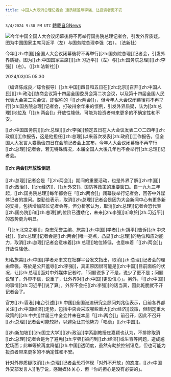 ```yaml
---
title: 中国人大取消总理记者会 遭质疑羞辱李强、让投资者更不安
---
```

`3/4/2024 9:30 PM UTC` [轉載自GNews](https://gnews.org/articles/2365000)

![今年中国全国人大会议闭幕後将不再举行国务院总理记者会，引发外界质疑。图为中国国家主席习近平（左）与国务院总理李强（右）。（法新社）](https://img.ltn.com.tw/Upload/news/600/2024/03/05/135.jpg "今年中国全国人大会议闭幕後将不再举行国务院总理记者会，引发外界质疑。图为中国国家主席习近平（左）与国务院总理李强（右）。（法新社）")

今年[[zh:中国]]全国人大会议闭幕後将不再举行[[zh:国务院总理]]记者会，引发外界质疑。图为[[zh:中国国家主席]][[zh:习近平]]（左）与[[zh:国务院总理]][[zh:李强]]（右）。（[[zh:法新社]]）

2024/03/05 05:30

〔编译陈成良／综合报导〕[[zh:中国]]四日和五日在[[zh:北京]]召开[[zh:中国人民]][[zh:政治]]协商会议第十四届全国委员会第二次会议，以及第十四届全国人民代表大会第二次会议，即俗称的「[[zh:两会]]」，但今年人大会议闭幕後将不再举行[[zh:国务院总理]]记者会，打破卅余年来的惯例，引发外界质疑，认为[[zh:总理]]地位及「[[zh:两会]]」开放性降低，可能为投资者带来更多的不确定性和不安。

[[zh:中国国务院]][[zh:总理]][[zh:李强]]预定五日在人大会议发表二○二四年[[zh:政府]]工作报告，这是他担任[[zh:总理]]以来首次发表[[zh:政府]]工作报告。但全国人大发言人娄勤俭四日在会前记者会上宣布，今年人大会议闭幕後不再举行[[zh:总理]]记者会，若无特殊情况，本届全国人大後几年也不会举行[[zh:总理]]记者会。

#### [[zh:两会]]开放性倒退

[[zh:总理]]记者会是「[[zh:两会]]」期间的重要活动，也是外界了解[[zh:中国]][[zh:政治]]、[[zh:经济]]、[[zh:外交]]、国防等政策的重要窗口。自一九九三年起，[[zh:国务院总理]]每年都会在「[[zh:两会]]」闭幕後举行记者会，回答中外媒体记者的提问。娄勤俭表示，取消[[zh:总理]]记者会是因为大会新闻中心有更多新的安排，包括增加部长记者会等。但分析家认为，取消[[zh:总理]]记者会恐代表[[zh:国务院]]和[[zh:总理]]的位阶已遭矮化，未来[[zh:李强]]听命於[[zh:习近平]]的态势更为明显。

「[[zh:北京之春]]」杂志荣誉主编、旅美[[zh:中国]]学者[[zh:胡平]]告诉[[zh:中央社]]，[[zh:总理]]记者会是[[zh:两会]]唯一亮点，凸显[[zh:总理]]的地位和应对能力，取消[[zh:总理]]记者会意味着[[zh:总理]]地位降低，也意味着「[[zh:两会]]」开放性降低。

知名旅美[[zh:中国]]学者邓聿文在社群平台发文指出，取消[[zh:总理]]记者会的理由牵强，等於是公开羞辱[[zh:李强]]，真正原因很可能是[[zh:中国]]目前面临的状况，让[[zh:总理]]面对中外媒体记者时，「问题说多了不是，说少了更不是；问题说轻了，外界不信，说重了，让外界对[[zh:中国]]更没信心」。另外，「[[zh:中国]]的事情[[zh:习近平]]说了算」，外界不会把[[zh:李强]]的话当真，因此乾脆就不开记者会了。

官方[[zh:香港]]电台引述[[zh:中国]]全国港澳研究会顾问刘兆佳表示，目前各界都关注[[zh:中国经济]]走势，包括中央会采取哪些重大[[zh:经济]]政策，但制定重大政策的[[zh:中共]]廿届三中全会并未在本届「[[zh:两会]]」前召开，因此不召开[[zh:总理]]记者会可能较好，以避免让其他势力「唱衰」[[zh:中国]]。

[[zh:新加坡]][[zh:国立大学]][[zh:政治]]学系副教授庄嘉颖也认为，不排除取消[[zh:总理]]记者会是为了避免[[zh:李强]]被问到[[zh:经济]]或生育等问题，造成尴尬场面；此举等於再度降低[[zh:中国]]透明度，虽然有助於控制讯息，但也可能为投资者带来更多的不确定性和不安。

针对外界质疑取消[[zh:总理]]记者会恐将体现「对外不开放」的态度，[[zh:中国外交部发言人]]毛宁说，感谢媒体关心，但「你的担心是没有必要的」。
